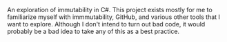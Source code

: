 An exploration of immutability in C#. This project exists mostly for me to familiarize myself with immmutability, GitHub, and various other tools that I want to explore. Although I don't intend to turn out bad code, it would probably be a bad idea to take any of this as a best practice.